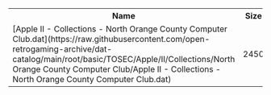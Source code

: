 <table>
<tr><th>Name</th><th>Size</th></tr>
<tr><td>[Apple II - Collections - North Orange County Computer Club.dat](https://raw.githubusercontent.com/open-retrogaming-archive/dat-catalog/main/root/basic/TOSEC/Apple/II/Collections/North Orange County Computer Club/Apple II - Collections - North Orange County Computer Club.dat)</td><td>2450</td></tr>
</table>
